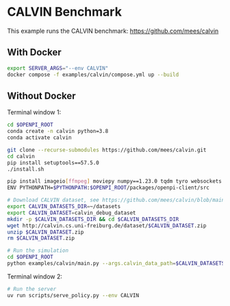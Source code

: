 # CALVIN Benchmark

This example runs the CALVIN benchmark: https://github.com/mees/calvin

## With Docker

```bash
export SERVER_ARGS="--env CALVIN"
docker compose -f examples/calvin/compose.yml up --build
```

## Without Docker

Terminal window 1:

```bash
cd $OPENPI_ROOT
conda create -n calvin python=3.8
conda activate calvin

git clone --recurse-submodules https://github.com/mees/calvin.git
cd calvin
pip install setuptools==57.5.0
./install.sh

pip install imageio[ffmpeg] moviepy numpy==1.23.0 tqdm tyro websockets msgpack
ENV PYTHONPATH=$PYTHONPATH:$OPENPI_ROOT/packages/openpi-client/src

# Download CALVIN dataset, see https://github.com/mees/calvin/blob/main/dataset/download_data.sh
export CALVIN_DATASETS_DIR=~/datasets
export CALVIN_DATASET=calvin_debug_dataset
mkdir -p $CALVIN_DATASETS_DIR && cd $CALVIN_DATASETS_DIR
wget http://calvin.cs.uni-freiburg.de/dataset/$CALVIN_DATASET.zip
unzip $CALVIN_DATASET.zip
rm $CALVIN_DATASET.zip

# Run the simulation
cd $OPENPI_ROOT
python examples/calvin/main.py --args.calvin_data_path=$CALVIN_DATASETS_DIR
```

Terminal window 2:

```bash
# Run the server
uv run scripts/serve_policy.py --env CALVIN
```
